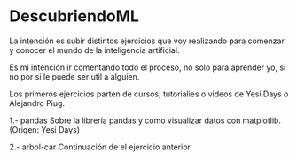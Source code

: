 # DescubriendoML
La intención es subir distintos ejercicios que voy realizando para comenzar y conocer el mundo de la inteligencia artificial.

Es mi intención ir comentando todo el proceso, no solo para aprender yo, si no por si le puede ser util a alguien.

Los primeros ejercicios parten de cursos, tutorialies o videos de Yesi Days o Alejandro Piug.

1.- pandas
Sobre la librería pandas y como visualizar datos con matplotlib. (Origen: Yesi Days)

2.- arbol-car
Continuación de el ejercicio anterior.
